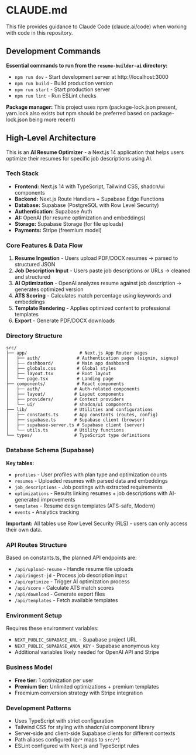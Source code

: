 # CLAUDE.md

This file provides guidance to Claude Code (claude.ai/code) when working with code in this repository.

## Development Commands

**Essential commands to run from the `resume-builder-ai` directory:**

- `npm run dev` - Start development server at http://localhost:3000
- `npm run build` - Build production version
- `npm run start` - Start production server
- `npm run lint` - Run ESLint checks

**Package manager:** This project uses npm (package-lock.json present, yarn.lock also exists but npm should be preferred based on package-lock.json being more recent)

## High-Level Architecture

This is an **AI Resume Optimizer** - a Next.js 14 application that helps users optimize their resumes for specific job descriptions using AI.

### Tech Stack
- **Frontend:** Next.js 14 with TypeScript, Tailwind CSS, shadcn/ui components
- **Backend:** Next.js Route Handlers + Supabase Edge Functions  
- **Database:** Supabase (PostgreSQL with Row Level Security)
- **Authentication:** Supabase Auth
- **AI:** OpenAI (for resume optimization and embeddings)
- **Storage:** Supabase Storage (for file uploads)
- **Payments:** Stripe (freemium model)

### Core Features & Data Flow
1. **Resume Ingestion** - Users upload PDF/DOCX resumes → parsed to structured JSON
2. **Job Description Input** - Users paste job descriptions or URLs → cleaned and structured
3. **AI Optimization** - OpenAI analyzes resume against job description → generates optimized version
4. **ATS Scoring** - Calculates match percentage using keywords and embeddings
5. **Template Rendering** - Applies optimized content to professional templates
6. **Export** - Generate PDF/DOCX downloads

### Directory Structure
```
src/
├── app/                    # Next.js App Router pages
│   ├── auth/              # Authentication pages (signin, signup)
│   ├── dashboard/         # Main app dashboard
│   ├── globals.css        # Global styles
│   ├── layout.tsx         # Root layout
│   └── page.tsx           # Landing page
├── components/            # React components
│   ├── auth/             # Auth-related components
│   ├── layout/           # Layout components
│   ├── providers/        # Context providers
│   └── ui/               # shadcn/ui components
├── lib/                  # Utilities and configurations
│   ├── constants.ts      # App constants (routes, config)
│   ├── supabase.ts       # Supabase client (browser)
│   ├── supabase-server.ts # Supabase client (server)
│   └── utils.ts          # Utility functions
└── types/                # TypeScript type definitions
```

### Database Schema (Supabase)
**Key tables:**
- `profiles` - User profiles with plan type and optimization counts
- `resumes` - Uploaded resumes with parsed data and embeddings  
- `job_descriptions` - Job postings with extracted requirements
- `optimizations` - Results linking resumes + job descriptions with AI-generated improvements
- `templates` - Resume design templates (ATS-safe, Modern)
- `events` - Analytics tracking

**Important:** All tables use Row Level Security (RLS) - users can only access their own data.

### API Routes Structure
Based on constants.ts, the planned API endpoints are:
- `/api/upload-resume` - Handle resume file uploads
- `/api/ingest-jd` - Process job description input
- `/api/optimize` - Trigger AI optimization process  
- `/api/score` - Calculate ATS match scores
- `/api/download` - Generate export files
- `/api/templates` - Fetch available templates

### Environment Setup
Requires these environment variables:
- `NEXT_PUBLIC_SUPABASE_URL` - Supabase project URL
- `NEXT_PUBLIC_SUPABASE_ANON_KEY` - Supabase anonymous key
- Additional variables likely needed for OpenAI API and Stripe

### Business Model
- **Free tier:** 1 optimization per user
- **Premium tier:** Unlimited optimizations + premium templates
- Freemium conversion strategy with Stripe integration

### Development Patterns
- Uses TypeScript with strict configuration
- Tailwind CSS for styling with shadcn/ui component library
- Server-side and client-side Supabase clients for different contexts
- Path aliases configured (`@/*` maps to `src/*`)
- ESLint configured with Next.js and TypeScript rules
